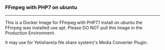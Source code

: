 ### FFmpeg with PHP7 on ubuntu
---------------------------------------
This is a Docker Image for FFmpeg with PHP7.1 install on ubuntu the FFmpeg was installed use apt. Please DO NOT pull this Image in the Production Environment.

It may use for Yetishare(a file share system)'s Media Converter Plugin.
